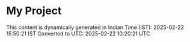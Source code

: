 # My Project

This content is dynamically generated in Indian Time (IST): 2025-02-22 15:50:21 IST
Converted to UTC: 2025-02-22 10:20:21 UTC
